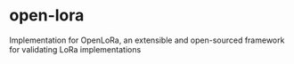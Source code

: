 # open-lora
Implementation for OpenLoRa, an extensible and open-sourced framework for validating LoRa implementations
